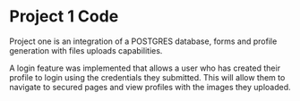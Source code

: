 # Project 1 Code
Project one is an integration of a POSTGRES database, forms and profile generation with files uploads capabilities.

A login feature was implemented that allows a user who has created their profile to login using the credentials they submitted. 
This will allow them to navigate to secured pages and view profiles with the images they uploaded.

